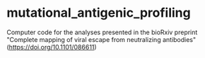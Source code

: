 # mutational_antigenic_profiling
Computer code for the analyses presented in the bioRxiv preprint "Complete mapping of viral escape from neutralizing antibodies" (https://doi.org/10.1101/086611)
